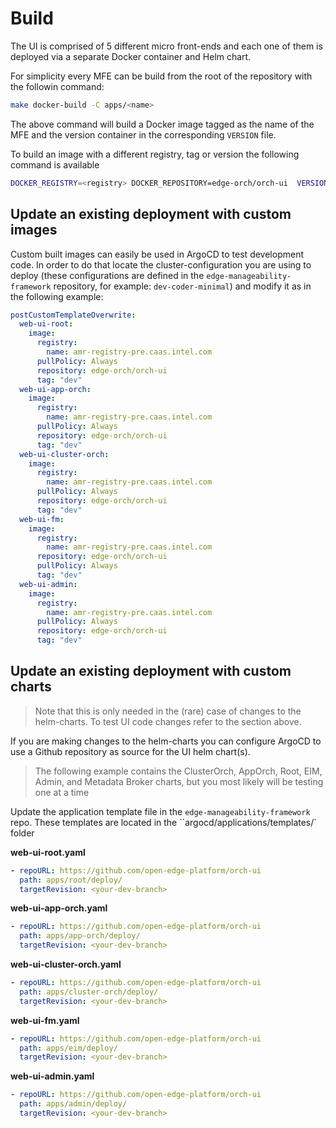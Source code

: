 # Build

The UI is comprised of 5 different micro front-ends and each one of them is deployed via a separate Docker container and Helm chart.

For simplicity every MFE can be build from the root of the repository with the followin command:

```bash
make docker-build -C apps/<name>
```

The above command will build a Docker image tagged as the name of the MFE and the version container in the corresponding `VERSION` file.

To build an image with a different registry, tag or version the following command is available

```bash
DOCKER_REGISTRY=<registry> DOCKER_REPOSITORY=edge-orch/orch-ui  VERSION=dev make docker-build -C apps/<name>
```

## Update an existing deployment with custom images

Custom built images can easily be used in ArgoCD to test development code. In order to do that locate the cluster-configuration you are using to deploy (these configurations are defined in the `edge-manageability-framework` repository, for example: `dev-coder-minimal`) and modify it as in the following example:

```yaml
postCustomTemplateOverwrite:
  web-ui-root:
    image:
      registry:
        name: amr-registry-pre.caas.intel.com
      pullPolicy: Always
      repository: edge-orch/orch-ui
      tag: "dev"
  web-ui-app-orch:
    image:
      registry:
        name: amr-registry-pre.caas.intel.com
      pullPolicy: Always
      repository: edge-orch/orch-ui
      tag: "dev"
  web-ui-cluster-orch:
    image:
      registry:
        name: amr-registry-pre.caas.intel.com
      pullPolicy: Always
      repository: edge-orch/orch-ui
      tag: "dev"
  web-ui-fm:
    image:
      registry:
        name: amr-registry-pre.caas.intel.com
      repository: edge-orch/orch-ui
      pullPolicy: Always
      tag: "dev"
  web-ui-admin:
    image:
      registry:
        name: amr-registry-pre.caas.intel.com
      pullPolicy: Always
      repository: edge-orch/orch-ui
      tag: "dev"
```

## Update an existing deployment with custom charts

> Note that this is only needed in the (rare) case of changes to the helm-charts. To test UI code changes refer to the section above.

If you are making changes to the helm-charts you can configure ArgoCD to use a
Github repository as source for the UI helm chart(s).

> The following example contains the ClusterOrch, AppOrch, Root, EIM, Admin, and Metadata Broker charts, but you most
> likely will be testing one at a time

<!--
1. Update `mage/Magefile.go` to add the repository to ArgoCD

```go
var privateRepos = []string{
	"https://github.com/open-edge-platform/orch-utils",
	"https://github.com/open-edge-platform/edge-manageability-framework",
	"https://github.com/open-edge-platform/orch-ui",
}
```
then run `mage argo:login argo:repoAdd`

> NOTE: when the repository will be moved to open-source, this won't be needed anymore
 -->

Update the application template file in the `edge-manageability-framework` repo.
These templates are located in the ``argocd/applications/templates/` folder

**web-ui-root.yaml**

```yaml
- repoURL: https://github.com/open-edge-platform/orch-ui
  path: apps/root/deploy/
  targetRevision: <your-dev-branch>
```

**web-ui-app-orch.yaml**

```yaml
- repoURL: https://github.com/open-edge-platform/orch-ui
  path: apps/app-orch/deploy/
  targetRevision: <your-dev-branch>
```

**web-ui-cluster-orch.yaml**

```yaml
- repoURL: https://github.com/open-edge-platform/orch-ui
  path: apps/cluster-orch/deploy/
  targetRevision: <your-dev-branch>
```

**web-ui-fm.yaml**

```yaml
- repoURL: https://github.com/open-edge-platform/orch-ui
  path: apps/eim/deploy/
  targetRevision: <your-dev-branch>
```

**web-ui-admin.yaml**

```yaml
- repoURL: https://github.com/open-edge-platform/orch-ui
  path: apps/admin/deploy/
  targetRevision: <your-dev-branch>
```
